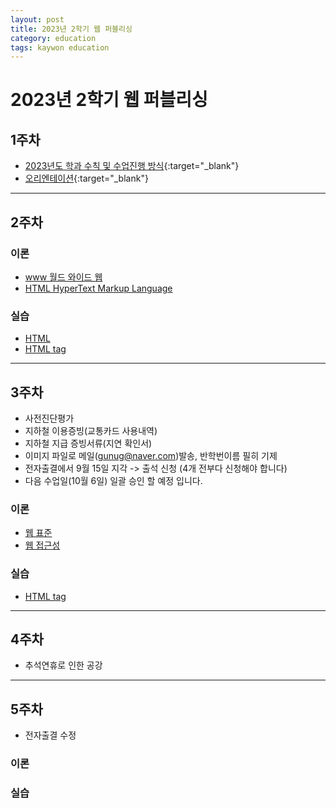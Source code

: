 ```yaml
---
layout: post
title: 2023년 2학기 웹 퍼블리싱
category: education
tags: kaywon education
---
```


# 2023년 2학기 웹 퍼블리싱

## 1주차

* [2023년도 학과 수칙 및 수업진행 방식](/subpage/2023/09/07/education-rule.html){:target="_blank"}
* [오리엔테이션](/subpage/2023/09/07/webpublishing-week1.html){:target="_blank"}

---

## 2주차

### 이론

* [www 월드 와이드 웹](/web/2023/09/15/www.html)
* [HTML HyperText Markup Language](/web/2023/09/15/hypertext-markup-language.html)

### 실습

* [HTML](/web/2023/08/22/html.html)
* [HTML tag](/web/2023/09/14/html-tag.html)

---

## 3주차
* 사전진단평가
* 지하철 이용증빙(교통카드 사용내역)
* 지하철 지급 증빙서류(지연 확인서)
* 이미지 파일로 메일(gunug@naver.com)발송, 반학번이름 필히 기제
* 전자출결에서 9월 15일 지각 -> 출석 신청 (4개 전부다 신청해야 합니다)
* 다음 수업일(10월 6일) 일괄 승인 할 예정 입니다.

### 이론
* [웹 표준](/web/2023/09/21/web-standards.html)
* [웹 접근성](/web/2023/09/21/web-accessibility.html)

### 실습
* [HTML tag](/web/2023/09/14/html-tag.html)

---

## 4주차
* 추석연휴로 인한 공강

---

## 5주차
* 전자출결 수정

### 이론


### 실습